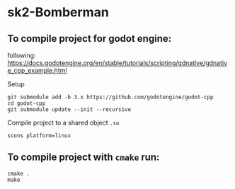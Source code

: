 # sk2-Bomberman

## To compile project for godot engine:

following: https://docs.godotengine.org/en/stable/tutorials/scripting/gdnative/gdnative_cpp_example.html

Setup
```shell
git submodule add -b 3.x https://github.com/godotengine/godot-cpp
cd godot-cpp
git submodule update --init --recursive
```

Compile project to a shared object `.so`
```shell
scons platform=linux
```

## To compile project with `cmake` run:

```shell
cmake .
make
```